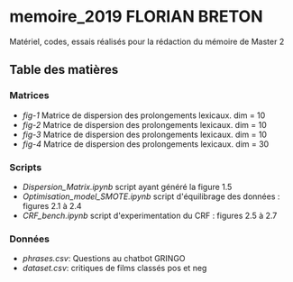 # memoire_2019 FLORIAN BRETON
Matériel, codes, essais réalisés pour la rédaction du mémoire de Master 2

## Table des matières

### Matrices
- *fig-1* Matrice de dispersion des prolongements lexicaux. dim = 10
- *fig-2* Matrice de dispersion des prolongements lexicaux. dim = 10
- *fig-3* Matrice de dispersion des prolongements lexicaux. dim = 10
- *fig-4* Matrice de dispersion des prolongements lexicaux. dim = 30

### Scripts
- *Dispersion_Matrix.ipynb* script ayant généré la figure 1.5
- *Optimisation_model_SMOTE.ipynb* script d'équilibrage des données : figures 2.1 à 2.4
- *CRF_bench.ipynb* script d'experimentation du CRF : figures 2.5 à 2.7

### Données
- *phrases.csv*: Questions au chatbot GRINGO
- *dataset.csv*: critiques de films classés pos et neg
